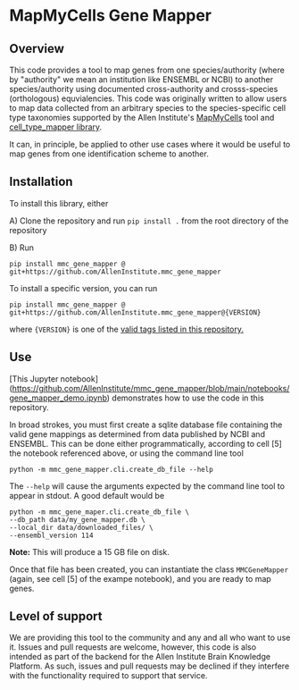 # MapMyCells Gene Mapper

## Overview

This code provides a tool to map genes from one species/authority (where
by "authority" we mean an institution like ENSEMBL or NCBI) to another
species/authority using documented cross-authority and crosss-species
(orthologous) equvialencies. This code was originally written to allow
users to map data collected from an arbitrary species to the species-specific
cell type taxonomies supported by the Allen Institute's
[MapMyCells](https://portal.brain-map.org/atlases-and-data/bkp/mapmycells)
tool and
[cell_type_mapper library](https://github.com/AllenInstitute/cell_type_mapper).

It can, in principle, be applied to other use cases where it would be useful
to map genes from one identification scheme to another.

## Installation

To install this library, either

A) Clone the repository and run `pip install .` from the root directory of the
repository

B) Run
```
pip install mmc_gene_mapper @ git+https://github.com/AllenInstitute.mmc_gene_mapper
```

To install a specific version, you can run
```
pip install mmc_gene_mapper @ git+https://github.com/AllenInstitute.mmc_gene_mapper@{VERSION}
```
where `{VERSION}` is one of the
[valid tags listed in this repository.](https://github.com/AllenInstitute/mmc_gene_mapper/tags)

## Use

[This Jupyter notebook]
(https://github.com/AllenInstitute/mmc_gene_mapper/blob/main/notebooks/gene_mapper_demo.ipynb)
demonstrates how to use the code in this repository.

In broad strokes, you must first create a sqlite database file containing the valid gene mappings as determined from data published by NCBI and ENSEMBL. This can be done either programmatically, according to cell [5] the notebook
referenced above, or using the command line tool
```
python -m mmc_gene_mapper.cli.create_db_file --help
```
The `--help` will cause the arguments expected by the command line tool
to appear in stdout. A good default would be
```
python -m mmc_gene_maper.cli.create_db_file \
--db_path data/my_gene_mapper.db \
--local_dir data/downloaded_files/ \
--ensembl_version 114
```

**Note:** This will produce a 15 GB file on disk.

Once that file has been created, you can instantiate the class
`MMCGeneMapper` (again, see cell [5] of the exampe notebook), and you are
ready to map genes.

## Level of support

We are providing this tool to the community and any and all who want to use it.
Issues and pull requests are welcome, however, this code is also intended
as part of the backend for the Allen Institute Brain Knowledge Platform. As
such, issues and pull requests may be declined if they interfere with
the functionality required to support that service.
